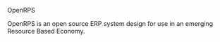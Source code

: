 OpenRPS

OpenRPS is an open source ERP system design for use in an emerging Resource Based Economy.
